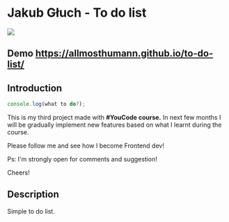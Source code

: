 # Jakub Głuch - To do list

<img src="https://i.imgur.com/JGsJMmk.png">


## Demo https://allmosthumann.github.io/to-do-list/

## Introduction

```javascript
console.log(what to do?);
```

This is my third project made with <b>#YouCode course.</b> In next few months I will be gradually implement new features based on what I learnt during the course. 

Please follow me and see how I become Frontend dev! 

Ps: I'm strongly open for comments and suggestion!

Cheers!

## Description 

Simple to do list. 
